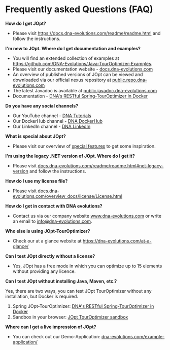 # Frequently asked Questions (FAQ)


**How do I get JOpt?**
- Please visit <a href="https://docs.dna-evolutions.com/readme/readme.html" target="_blank">https://docs.dna-evolutions.com/readme/readme.html</a> and follow the instructions.


**I'm new to JOpt. Where do I get documentation and examples?**
- You will find an extended collection of examples at <a href="https://github.com/DNA-Evolutions/Java-TourOptimizer-Examples" target="_blank">https://github.com/DNA-Evolutions/Java-TourOptimizer-Examples</a>.
- Please visit our documentation website - <a href="https://docs.dna-evolutions.com" target="_blank">docs.dna-evolutions.com</a>
- An overview of published versions of JOpt can be viewed and downloaded via our official nexus repository 	at <a href="https://public.repo.dna-evolutions.com" target="_blank">public.repo.dna-evolutions.com</a>
-  The latest Javadoc is available at <a href="https://public.javadoc.dna-evolutions.com" target="_blank">public.javadoc.dna-evolutions.com</a>
- Documentation - <a href="https://docs.dna-evolutions.com/rest/touroptimizer/rest_touroptimizer.html" target="_blank">DNA's RESTful Spring-TourOptimizer in Docker </a>


**Do you have any social channels?**
- Our YouTube channel - <a href="https://www.youtube.com/channel/UCzfZjJLp5Rrk7U2UKsOf8Fw" target="_blank">DNA Tutorials</a>
- Our DockerHub channel - <a href="https://hub.docker.com/u/dnaevolutions" target="_blank">DNA DockerHub</a>
- Our LinkedIn channel - <a href="https://www.linkedin.com/company/dna-evolutions/" target="_blank">DNA LinkedIn</a>


**What is special about JOpt?**
- Please visit our overview of <a href="https://docs.dna-evolutions.com/overview_docs/special_features/Special_Features.html" target="_blank">special features</a> to get some inspiration.


**I'm using the legacy .NET version of JOpt. Where do I get it?**
- Please visit <a href="https://docs.dna-evolutions.com/readme/readme.html#net-legacy-version" target="_blank">docs.dna-evolutions.com/readme/readme.html#net-legacy-version</a> and follow the instructions.


**How do I use my license file?**
- Please visit <a href="https://docs.dna-evolutions.com/overview_docs/license/License.html" target="_blank">docs.dna-evolutions.com/overview_docs/license/License.html</a> 


**How do I get in contact with DNA evolutions?**
- Contact us via our company website <a href="https://www.dna-evolutions.com" target="_blank">www.dna-evolutions.com</a>  or write an email to <a href="mailto:info@dna-evolutions.com">info@dna-evolutions.com</a>.


**Who else is using JOpt-TourOptimizer?**
- Check our at a glance website at <a href="https://dna-evolutions.com/at-a-glance/" target="_blank">https://dna-evolutions.com/at-a-glance/</a>


**Can I test JOpt directly without a license?**
- Yes, JOpt has a free mode in which you can optimize up to 15 elements without providing any licence.


**Can I test JOpt without installing Java, Maven, etc.?**

Yes, there are two ways, you can test JOpt TourOptimizer without any installation, but Docker is required.

1. Spring JOpt-TourOptimizer: <a href="https://docs.dna-evolutions.com/rest/touroptimizer/rest_touroptimizer.html" target="_blank">DNA's RESTful Spring-TourOptimizer in Docker </a>
2. Sandbox in your browser: <a href="https://docs.dna-evolutions.com/overview_docs/sandbox/Java_sandbox.html" target="_blank">JOpt TourOptimizer sandbox</a>


**Where can I get a live impression of JOpt?**

- You can check out our Demo-Application: <a href="https://dna-evolutions.com/example-application/" target="_blank">dna-evolutions.com/example-application/</a>




